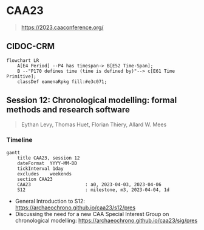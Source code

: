 # CAA23
> https://2023.caaconference.org/

## CIDOC-CRM

```mermaid
flowchart LR
    A[E4 Period] --P4 has timespan-> B[E52 Time-Span];
    B --"P170 defines time (time is defined by)"--> c[E61 Time Primitive];
    classDef eamenaRpkg fill:#e3c071;
```

## Session 12: Chronological modelling: formal methods and research software
> Eythan Levy, Thomas Huet, Florian Thiery, Allard W. Mees

### Timeline 

```mermaid
gantt
    title CAA23, session 12
    dateFormat  YYYY-MM-DD
    tickInterval 1day
    excludes    weekends
    section CAA23
    CAA23                    : a0, 2023-04-03, 2023-04-06
    S12                      : milestone, m3, 2023-04-04, 1d
```

* General Introduction to S12: https://archaeochrono.github.io/caa23/s12/pres
* Discussing the need for a new CAA Special Interest Group on chronological modelling: https://archaeochrono.github.io/caa23/sig/pres
